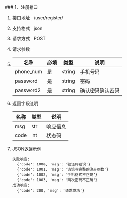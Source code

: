 ### 1、注册接口         
1. 接口地址：/user/register/
2. 支持格式：json
3. 请求方式：POST 
4. 请求参数：
5. 
   | 名称      | 必填 | 类型   | 说明             |
   | --------- | ---- | ------ | ---------------- |
   | phone_num | 是   | string | 手机号码         |
   | password  | 是   | string | 密码             |
   | password2 | 是   | string | 确认密码确认密码 |

5. 返回字段说明

   | 名称 | 类型 | 说明     |
   | ---- | ---- | -------- |
   | msg  | str  | 响应信息 |
   | code | int  | 状态码   |

6. JSON返回示例

   ```
   失败响应: 
     {'code': 1000, 'msg': '验证码错误'}
     {'code': 1001, 'msg': '请填写完整的注册参数'}
     {'code': 1002, 'msg': '手机格式不正确'}
     {'code': 1003, 'msg': '两次密码不正确'}    
   成功响应:     
     {'code': 200, 'msg': '请求成功'}     
   
   ```